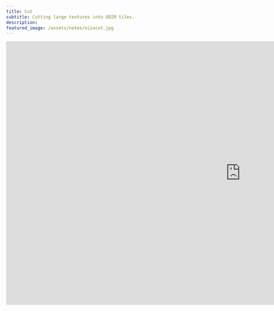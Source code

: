 ```yaml
---
title: Cut
subtitle: Cutting large textures into UDIM tiles.
description:
featured_image: /assets/notes/oiiocut.jpg
---
```


<iframe src="https://player.vimeo.com/video/1031200959?title=0&amp;byline=0&amp;portrait=0&amp;badge=0&amp;autopause=0&amp;player_id=0&amp;app_id=58479" width="1280" height="720" frameborder="0" allow="autoplay; fullscreen; picture-in-picture; clipboard-write" title="twittervid.com_FridayMarch26th_97cc1c"></iframe>